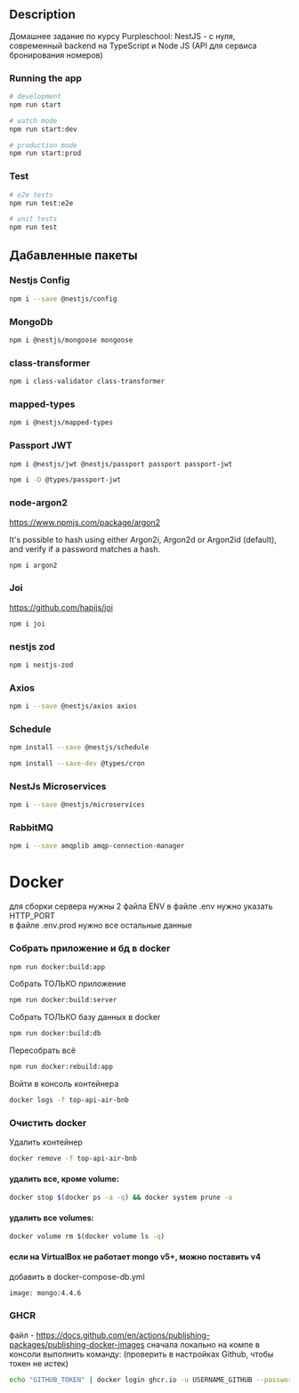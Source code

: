 ## Description
Домашнее задание по курсу Purpleschool: NestJS - с нуля, современный backend на TypeScript и Node JS
(API для сервиса бронирования номеров)
### Running the app

```bash
# development
npm run start

# watch mode
npm run start:dev

# production mode
npm run start:prod
```

### Test
```bash
# e2e tests
npm run test:e2e

# unit tests
npm run test
```

## Дабавленные пакеты

### Nestjs Config
```bash
npm i --save @nestjs/config
```

### MongoDb
```bash
npm i @nestjs/mongoose mongoose
```
### class-transformer
```bash
npm i class-validator class-transformer
```
### mapped-types
```bash
npm i @nestjs/mapped-types
```

### Passport JWT
```bash
npm i @nestjs/jwt @nestjs/passport passport passport-jwt
```
```bash
npm i -D @types/passport-jwt
```

### node-argon2
https://www.npmjs.com/package/argon2

It's possible to hash using either Argon2i, Argon2d or Argon2id (default), and verify if a password matches a hash.
```bash
npm i argon2
```
### Joi
https://github.com/hapijs/joi
```bash
npm i joi
```

### nestjs zod
```bash
npm i nestjs-zod
```

### Axios
```bash
npm i --save @nestjs/axios axios
```
### Schedule
```bash
npm install --save @nestjs/schedule
```
```bash
npm install --save-dev @types/cron
```

### NestJs Microservices
```bash
npm i --save @nestjs/microservices
```
### RabbitMQ
```bash
npm i --save amqplib amqp-connection-manager
```

# Docker
для сборки сервера нужны 2 файла ENV
в файле .env нужно указать HTTP_PORT  
в файле .env.prod нужно все остальные данные

### Собрать приложение и бд в docker
```bash
npm run docker:build:app
```

Cобрать ТОЛЬКО приложение
```bash
npm run docker:build:server
```

Собрать ТОЛЬКО базу данных в docker
```bash
npm run docker:build:db
```

Пересобрать всё
```bash
npm run docker:rebuild:app
```

Войти в консоль контейнера
```bash
docker logs -f top-api-air-bnb
```

### Очистить docker

Удалить контейнер
```bash
docker remove -f top-api-air-bnb
```

#### удалить все, кроме volume:
```bash
docker stop $(docker ps -a -q) && docker system prune -a
```
#### удалить все volumes: 
```bash
docker volume rm $(docker volume ls -q)
```

#### если на VirtualBox не работает mongo v5+, можно поставить v4
добавить в docker-compose-db.yml
```bash
image: mongo:4.4.6
```

### GHCR
файл - https://docs.github.com/en/actions/publishing-packages/publishing-docker-images
сначала локально на компе в консоли выполнить команду: (проверить в настройках Github, чтобы токен не истек)
```bash
echo "GITHUB_TOKEN" | docker login ghcr.io -u USERNAME_GITHUB --password-stdin
```